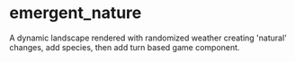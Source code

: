 # emergent_nature
A dynamic landscape rendered with randomized weather creating 'natural' changes, add species, then add turn based game component.
